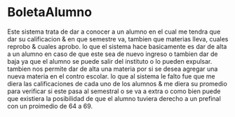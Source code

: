 # BoletaAlumno

Este sistema trata de dar a conocer a un alumno en el cual me tendra que dar su calificacion & en que semestre va, tambien que materias lleva, cuales reprobo & cuales aprobo.
lo que el sistema hace basicamente es dar de alta a un alumno en caso de que este sea de nuevo ingreso o tambien dar de baja ya que el alumno se puede salir del instituto o lo pueden expulsar. tambien nos permite dar de alta una materia por si se desea agregar una nueva materia en el contro escolar.
lo que al sistema le falto fue que me diera las calificaciones de cada uno de los alumnos & me diera su promedio para verificar si este pasa al semestral o se va a extra o como bien puede que existiera la posibilidad de que el alumno tuviera derecho a un prefinal con un proimedio de 64 a 69.
